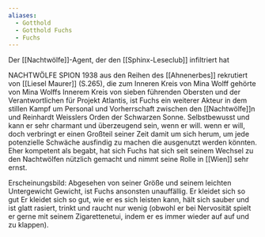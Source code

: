 ```yaml
---
aliases:
  - Gotthold
  - Gotthold Fuchs
  - Fuchs
---
```


Der [[Nachtwölfe]]-Agent, der den [[Sphinx-Leseclub]] infiltriert hat

NACHTWÖLFE SPION
1938 aus den Reihen des [[Ahnenerbes]] rekrutiert von [[Liesel Maurer]] (S.265), die zum Inneren Kreis von Mina Wolff gehörte von Mina Wolffs Innerem Kreis von sieben führenden Obersten und der Verantwortlichen für Projekt Atlantis, ist Fuchs ein weiterer Akteur in dem stillen Kampf um Personal und Vorherrschaft zwischen den [[Nachtwölfe]]n und Reinhardt Weisslers Orden der Schwarzen Sonne. Selbstbewusst und kann er sehr charmant und überzeugend sein, wenn er will. wenn er will, doch verbringt er einen Großteil seiner Zeit damit um sich herum, um jede potenzielle Schwäche ausfindig zu machen die ausgenutzt werden könnten. Eher kompetent als begabt, hat sich Fuchs hat sich seit seinem Wechsel zu den Nachtwölfen nützlich gemacht und nimmt seine Rolle in [[Wien]] sehr ernst.

Erscheinungsbild: Abgesehen von seiner Größe und seinem leichten Untergewicht Gewicht, ist Fuchs ansonsten unauffällig. Er kleidet sich so gut Er kleidet sich so gut, wie er es sich leisten kann, hält sich sauber und ist glatt rasiert, trinkt und raucht nur wenig (obwohl er bei Nervosität spielt er gerne mit seinem Zigarettenetui, indem er es immer wieder auf auf und zu klappen).
